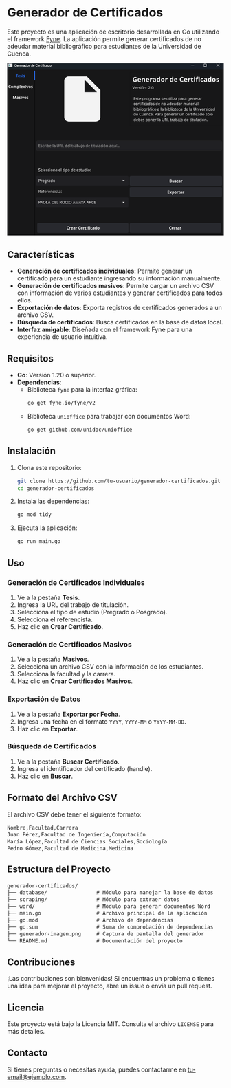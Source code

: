 # Generador de Certificados

Este proyecto es una aplicación de escritorio desarrollada en Go utilizando el framework [Fyne](https://fyne.io/). La aplicación permite generar certificados de no adeudar material bibliográfico para estudiantes de la Universidad de Cuenca.

![Generador de Certificados](generador-imagen.png)

## Características

- **Generación de certificados individuales**: Permite generar un certificado para un estudiante ingresando su información manualmente.
- **Generación de certificados masivos**: Permite cargar un archivo CSV con información de varios estudiantes y generar certificados para todos ellos.
- **Exportación de datos**: Exporta registros de certificados generados a un archivo CSV.
- **Búsqueda de certificados**: Busca certificados en la base de datos local.
- **Interfaz amigable**: Diseñada con el framework Fyne para una experiencia de usuario intuitiva.

## Requisitos

- **Go**: Versión 1.20 o superior.
- **Dependencias**:
  - Biblioteca `fyne` para la interfaz gráfica:
    ```bash
    go get fyne.io/fyne/v2
    ```
  - Biblioteca `unioffice` para trabajar con documentos Word:
    ```bash
    go get github.com/unidoc/unioffice
    ```

## Instalación

1. Clona este repositorio:
   ```bash
   git clone https://github.com/tu-usuario/generador-certificados.git
   cd generador-certificados
   ```

2. Instala las dependencias:
   ```bash
   go mod tidy
   ```

3. Ejecuta la aplicación:
   ```bash
   go run main.go
   ```

## Uso

### Generación de Certificados Individuales

1. Ve a la pestaña **Tesis**.
2. Ingresa la URL del trabajo de titulación.
3. Selecciona el tipo de estudio (Pregrado o Posgrado).
4. Selecciona el referencista.
5. Haz clic en **Crear Certificado**.

### Generación de Certificados Masivos

1. Ve a la pestaña **Masivos**.
2. Selecciona un archivo CSV con la información de los estudiantes.
3. Selecciona la facultad y la carrera.
4. Haz clic en **Crear Certificados Masivos**.

### Exportación de Datos

1. Ve a la pestaña **Exportar por Fecha**.
2. Ingresa una fecha en el formato `YYYY`, `YYYY-MM` o `YYYY-MM-DD`.
3. Haz clic en **Exportar**.

### Búsqueda de Certificados

1. Ve a la pestaña **Buscar Certificado**.
2. Ingresa el identificador del certificado (handle).
3. Haz clic en **Buscar**.

## Formato del Archivo CSV

El archivo CSV debe tener el siguiente formato:

```csv
Nombre,Facultad,Carrera
Juan Pérez,Facultad de Ingeniería,Computación
María López,Facultad de Ciencias Sociales,Sociología
Pedro Gómez,Facultad de Medicina,Medicina
```

## Estructura del Proyecto

```
generador-certificados/
├── database/                # Módulo para manejar la base de datos
├── scraping/                # Módulo para extraer datos
├── word/                    # Módulo para generar documentos Word
├── main.go                  # Archivo principal de la aplicación
├── go.mod                   # Archivo de dependencias
├── go.sum                   # Suma de comprobación de dependencias
├── generador-imagen.png     # Captura de pantalla del generador
└── README.md                # Documentación del proyecto
```

## Contribuciones

¡Las contribuciones son bienvenidas! Si encuentras un problema o tienes una idea para mejorar el proyecto, abre un issue o envía un pull request.

## Licencia

Este proyecto está bajo la Licencia MIT. Consulta el archivo `LICENSE` para más detalles.

## Contacto

Si tienes preguntas o necesitas ayuda, puedes contactarme en [tu-email@ejemplo.com](mailto:tu-email@ejemplo.com).